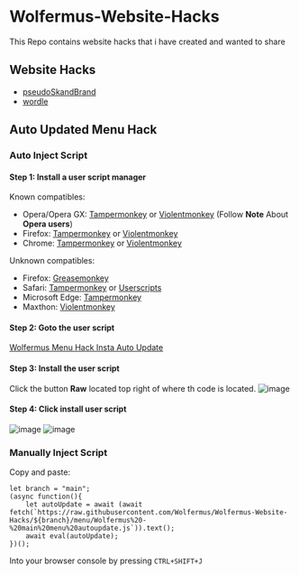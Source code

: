 # Wolfermus-Website-Hacks

This Repo contains website hacks that i have created and wanted to share

## Website Hacks

- [pseudoSkandBrand](pseudoSkandBrand)
- [wordle](wordle)

## Auto Updated Menu Hack

### Auto Inject Script
#### Step 1: Install a user script manager
Known compatibles: 
- Opera/Opera GX: [Tampermonkey](https://addons.opera.com/en-gb/extensions/details/tampermonkey-beta/) or [Violentmonkey](https://violentmonkey.github.io/get-it/) (Follow **Note** About **Opera users**)
- Firefox: [Tampermonkey](https://addons.mozilla.org/en-GB/firefox/addon/tampermonkey/) or [Violentmonkey](https://addons.mozilla.org/en-GB/firefox/addon/violentmonkey/)
- Chrome: [Tampermonkey](https://chrome.google.com/webstore/detail/tampermonkey/dhdgffkkebhmkfjojejmpbldmpobfkfo) or [Violentmonkey](https://chrome.google.com/webstore/detail/violentmonkey/jinjaccalgkegednnccohejagnlnfdag)

Unknown compatibles: 
- Firefox: [Greasemonkey](https://addons.mozilla.org/en-GB/firefox/addon/greasemonkey/)
- Safari: [Tampermonkey](https://www.tampermonkey.net/?browser=safari) or [Userscripts](https://apps.apple.com/app/userscripts/id1463298887)
- Microsoft Edge: [Tampermonkey](https://microsoftedge.microsoft.com/addons/detail/tampermonkey/iikmkjmpaadaobahmlepeloendndfphd)
- Maxthon: [Violentmonkey](https://extension.maxthon.com/detail/index.php?view_id=1680)

#### Step 2: Goto the user script
[Wolfermus Menu Hack Insta Auto Update](menu/Wolfermus%20-%20main%20menu%20autoupdate%20insta.user.js)

#### Step 3: Install the user script
Click the button **Raw** located top right of where th code is located.
![image](https://user-images.githubusercontent.com/32810568/162675012-3a1b51a4-5403-449f-aa6d-f4700f241541.png)

#### Step 4: Click install user script
![image](https://user-images.githubusercontent.com/32810568/162675426-0863863f-8a87-4af3-a4c5-f07defedf203.png)
![image](https://user-images.githubusercontent.com/32810568/162675605-89500e66-b90d-47fa-be30-2d1b796289ee.png)


### Manually Inject Script

Copy and paste:
```
let branch = "main";
(async function(){
	let autoUpdate = await (await fetch(`https://raw.githubusercontent.com/Wolfermus/Wolfermus-Website-Hacks/${branch}/menu/Wolfermus%20-%20main%20menu%20autoupdate.js`)).text();
	await eval(autoUpdate);
})();
```
Into your browser console by pressing `CTRL+SHIFT+J`
